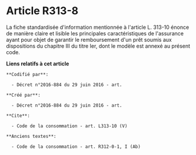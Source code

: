 # Article R313-8

La fiche standardisée d'information mentionnée à l'article L. 313-10 énonce de manière claire et lisible les principales
caractéristiques de l'assurance ayant pour objet de garantir le remboursement d'un prêt soumis aux dispositions du chapitre
III du titre Ier, dont le modèle est annexé au présent code.

**Liens relatifs à cet article**

	**Codifié par**:

	  - Décret n°2016-884 du 29 juin 2016 - art.

	**Créé par**:

	  - Décret n°2016-884 du 29 juin 2016 - art.

	**Cite**:

	  - Code de la consommation - art. L313-10 (V)

	**Anciens textes**:

	  - Code de la consommation - art. R312-0-1, I (Ab)
